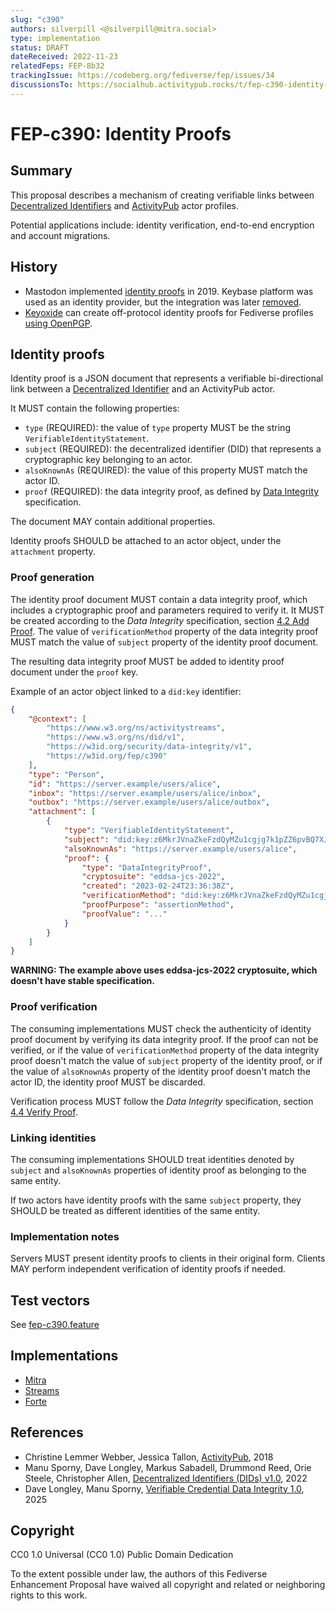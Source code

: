 ```yaml
---
slug: "c390"
authors: silverpill <@silverpill@mitra.social>
type: implementation
status: DRAFT
dateReceived: 2022-11-23
relatedFeps: FEP-8b32
trackingIssue: https://codeberg.org/fediverse/fep/issues/34
discussionsTo: https://socialhub.activitypub.rocks/t/fep-c390-identity-proofs/2726
---
```

# FEP-c390: Identity Proofs

## Summary

This proposal describes a mechanism of creating verifiable links between [Decentralized Identifiers][DIDs] and [ActivityPub][ActivityPub] actor profiles.

Potential applications include: identity verification, end-to-end encryption and account migrations.

## History

- Mastodon implemented [identity proofs](https://github.com/mastodon/mastodon/pull/10414) in 2019. Keybase platform was used as an identity provider, but the integration was later [removed](https://github.com/mastodon/mastodon/pull/17045).
- [Keyoxide](https://keyoxide.org/) can create off-protocol identity proofs for Fediverse profiles [using OpenPGP](https://docs.keyoxide.org/service-providers/activitypub/).

## Identity proofs

Identity proof is a JSON document that represents a verifiable bi-directional link between a [Decentralized Identifier][DIDs] and an ActivityPub actor.

It MUST contain the following properties:

- `type` (REQUIRED): the value of `type` property MUST be the string `VerifiableIdentityStatement`.
- `subject` (REQUIRED): the decentralized identifier (DID) that represents a cryptographic key belonging to an actor.
- `alsoKnownAs` (REQUIRED): the value of this property MUST match the actor ID.
- `proof` (REQUIRED): the data integrity proof, as defined by [Data Integrity][DataIntegrity] specification.

The document MAY contain additional properties.

Identity proofs SHOULD be attached to an actor object, under the `attachment` property.

### Proof generation

The identity proof document MUST contain a data integrity proof, which includes a cryptographic proof and parameters required to verify it. It MUST be created according to the *Data Integrity* specification, section [4.2 Add Proof][DI-AddProof]. The value of `verificationMethod` property of the data integrity proof MUST match the value of `subject` property of the identity proof document.

The resulting data integrity proof MUST be added to identity proof document under the `proof` key.

Example of an actor object linked to a `did:key` identifier:

```json
{
    "@context": [
        "https://www.w3.org/ns/activitystreams",
        "https://www.w3.org/ns/did/v1",
        "https://w3id.org/security/data-integrity/v1",
        "https://w3id.org/fep/c390"
    ],
    "type": "Person",
    "id": "https://server.example/users/alice",
    "inbox": "https://server.example/users/alice/inbox",
    "outbox": "https://server.example/users/alice/outbox",
    "attachment": [
        {
            "type": "VerifiableIdentityStatement",
            "subject": "did:key:z6MkrJVnaZkeFzdQyMZu1cgjg7k1pZZ6pvBQ7XJPt4swbTQ2",
            "alsoKnownAs": "https://server.example/users/alice",
            "proof": {
                "type": "DataIntegrityProof",
                "cryptosuite": "eddsa-jcs-2022",
                "created": "2023-02-24T23:36:38Z",
                "verificationMethod": "did:key:z6MkrJVnaZkeFzdQyMZu1cgjg7k1pZZ6pvBQ7XJPt4swbTQ2",
                "proofPurpose": "assertionMethod",
                "proofValue": "..."
            }
        }
    ]
}
```

**WARNING: The example above uses eddsa-jcs-2022 cryptosuite, which doesn't have stable specification.**

### Proof verification

The consuming implementations MUST check the authenticity of identity proof document by verifying its data integrity proof. If the proof can not be verified, or if the value of `verificationMethod` property of the data integrity proof doesn't match the value of `subject` property of the identity proof, or if the value of `alsoKnownAs` property of the identity proof doesn't match the actor ID, the identity proof MUST be discarded.

Verification process MUST follow the *Data Integrity* specification, section [4.4 Verify Proof][DI-VerifyProof].

### Linking identities

The consuming implementations SHOULD treat identities denoted by `subject` and `alsoKnownAs` properties of identity proof as belonging to the same entity.

If two actors have identity proofs with the same `subject` property, they SHOULD be treated as different identities of the same entity.

### Implementation notes

Servers MUST present identity proofs to clients in their original form. Clients MAY perform independent verification of identity proofs if needed.

## Test vectors

See [fep-c390.feature](./fep-c390.feature)

## Implementations

- [Mitra](https://codeberg.org/silverpill/mitra/src/commit/351de5f2dd9f42995dca3ba20f1c0b017f463d07/FEDERATION.md#identity-proofs)
- [Streams](https://codeberg.org/streams/streams/src/commit/6ec6780c7515a638b1ff818559af646fc8e21d94/FEDERATION.md#fediverse-feps)
- [Forte](https://codeberg.org/fortified/forte/src/commit/ade73e4ed05d0ea2b001abd8e3f2e94c856ac99f/FEDERATION.md#fediverse-feps)

## References

- Christine Lemmer Webber, Jessica Tallon, [ActivityPub][ActivityPub], 2018
- Manu Sporny, Dave Longley, Markus Sabadell, Drummond Reed, Orie Steele, Christopher Allen, [Decentralized Identifiers (DIDs) v1.0][DIDs], 2022
- Dave Longley, Manu Sporny, [Verifiable Credential Data Integrity 1.0][DataIntegrity], 2025

[ActivityPub]: https://www.w3.org/TR/activitypub/
[DIDs]: https://www.w3.org/TR/did-core/
[DataIntegrity]: https://www.w3.org/TR/vc-data-integrity/
[DI-AddProof]: https://www.w3.org/TR/vc-data-integrity/#add-proof
[DI-VerifyProof]: https://www.w3.org/TR/vc-data-integrity/#verify-proof

## Copyright

CC0 1.0 Universal (CC0 1.0) Public Domain Dedication

To the extent possible under law, the authors of this Fediverse Enhancement Proposal have waived all copyright and related or neighboring rights to this work.
